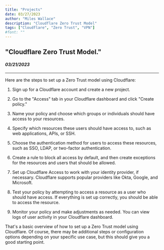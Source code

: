 ```yaml
---
title: "Projects"
date: 03/27/2023
author: "Miles Wallace"
description: "Cloudflare Zero Trust Model"
tags: ["Cloudflare", "Zero Trust", "VPN"]
#font: ""
---
```

## "Cloudflare Zero Trust Model."
#### _03/21/2023_ 
____
Here are the steps to set up a Zero Trust model using Cloudflare:

1. Sign up for a Cloudflare account and create a new project.

2. Go to the "Access" tab in your Cloudflare dashboard and click "Create policy."

3. Name your policy and choose which groups or individuals should have access to your resources.

4. Specify which resources these users should have access to, such as web applications, APIs, or SSH.

5. Choose the authentication method for users to access these resources, such as SSO, LDAP, or two-factor authentication.

6. Create a rule to block all access by default, and then create exceptions for the resources and users that should be allowed.

7. Set up Cloudflare Access to work with your identity provider, if necessary. Cloudflare supports popular providers like Okta, Google, and Microsoft.

8. Test your policy by attempting to access a resource as a user who should have access. If everything is set up correctly, you should be able to access the resource.

9. Monitor your policy and make adjustments as needed. You can view logs of user activity in your Cloudflare dashboard.

That's a basic overview of how to set up a Zero Trust model using Cloudflare. Of course, there may be additional steps or configuration options depending on your specific use case, but this should give you a good starting point.